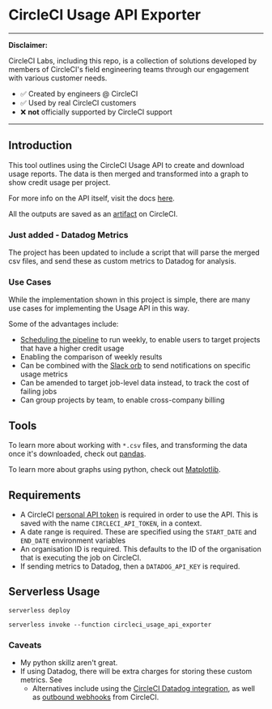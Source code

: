 # CircleCI Usage API Exporter

---
**Disclaimer:**

CircleCI Labs, including this repo, is a collection of solutions developed by members of CircleCI's field engineering teams through our engagement with various customer needs.

-   ✅ Created by engineers @ CircleCI
-   ✅ Used by real CircleCI customers
-   ❌ **not** officially supported by CircleCI support

---

## Introduction

This tool outlines using the CircleCI Usage API to create and download usage reports. The data is then merged and transformed into a graph to show credit usage per project.

For more info on the API itself, visit the docs [here](https://circleci.com/docs/api/v2/index.html#tag/Usage).

All the outputs are saved as an [artifact](https://circleci.com/docs/artifacts/) on CircleCI.

### Just added - Datadog Metrics

The project has been updated to include a script that will parse the merged csv files, and send these as custom metrics to Datadog for analysis.

### Use Cases

While the implementation shown in this project is simple, there are many use cases for implementing the Usage API in this way. 

Some of the advantages include:

- [Scheduling the pipeline](https://circleci.com/docs/scheduled-pipelines/) to run weekly, to enable users to target projects that have a higher credit usage
- Enabling the comparison of weekly results
- Can be combined with the [Slack orb](https://circleci.com/developer/orbs/orb/circleci/slack) to send notifications on specific usage metrics
- Can be amended to target job-level data instead, to track the cost of failing jobs
- Can group projects by team, to enable cross-company billing

## Tools

To learn more about working with `*.csv` files, and transforming the data once it's downloaded, check out [pandas](https://pandas.pydata.org/).

To learn more about graphs using python, check out [Matplotlib](https://matplotlib.org/stable/).

## Requirements

- A CircleCI [personal API token](https://circleci.com/docs/managing-api-tokens/#creating-a-personal-api-token) is required in order to use the API. This is saved with the name `CIRCLECI_API_TOKEN`, in a context.
- A date range is required. These are specified using the `START_DATE` and `END_DATE` environment variables
- An organisation ID is required. This defaults to the ID of the organisation that is executing the job on CircleCI.
- If sending metrics to Datadog, then a `DATADOG_API_KEY` is required.

## Serverless Usage

```shell
serverless deploy
```

```shell
serverless invoke --function circleci_usage_api_exporter
```

### Caveats

- My python skillz aren't great.
- If using Datadog, there will be extra charges for storing these custom metrics. See
    - Alternatives include using the [CircleCI Datadog integration](https://docs.datadoghq.com/integrations/circleci/), as well as [outbound  webhooks](https://circleci.com/docs/webhooks/#outbound-webhooks) from CircleCI.
